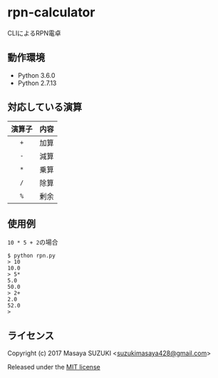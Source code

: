 # rpn-calculator
CLIによるRPN電卓

## 動作環境
* Python 3.6.0
* Python 2.7.13

## 対応している演算

|演算子|内容|
|:---:|:---:|
|`+`|加算|
|`-`|減算|
|`*`|乗算|
|`/`|除算|
|`%`|剰余|

## 使用例
`10 * 5 + 2`の場合
```
$ python rpn.py
> 10  
10.0
> 5*
5.0
50.0
> 2+
2.0
52.0
>
```

## ライセンス
Copyright (c) 2017 Masaya SUZUKI <<suzukimasaya428@gmail.com>>

Released under the [MIT license](LICENSE.txt)
